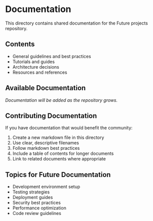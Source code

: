 # Documentation

This directory contains shared documentation for the Future projects repository.

## Contents

- General guidelines and best practices
- Tutorials and guides
- Architecture decisions
- Resources and references

## Available Documentation

_Documentation will be added as the repository grows._

## Contributing Documentation

If you have documentation that would benefit the community:
1. Create a new markdown file in this directory
2. Use clear, descriptive filenames
3. Follow markdown best practices
4. Include a table of contents for longer documents
5. Link to related documents where appropriate

## Topics for Future Documentation

- Development environment setup
- Testing strategies
- Deployment guides
- Security best practices
- Performance optimization
- Code review guidelines
